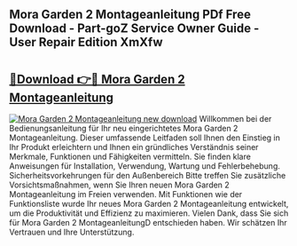 ## Mora Garden 2 Montageanleitung PDf Free Download - Part-goZ Service Owner Guide - User Repair Edition XmXfw

# <h2><a href="http://df6ah41.blite.top/?on=Mora+Garden+2+Montageanleitung">🔗Download 👉🔴 Mora Garden 2 Montageanleitung</a></h2>

[![Mora Garden 2 Montageanleitung new download](https://i.imgur.com/lujVjoI.png)](http://df6ah41.blite.top/?on=Mora+Garden+2+Montageanleitung)
Willkommen bei der Bedienungsanleitung für Ihr neu eingerichtetes Mora Garden 2 Montageanleitung. Dieser umfassende Leitfaden soll Ihnen den Einstieg in Ihr Produkt erleichtern und Ihnen ein gründliches Verständnis seiner Merkmale, Funktionen und Fähigkeiten vermitteln. Sie finden klare Anweisungen für Installation, Verwendung, Wartung und Fehlerbehebung. Sicherheitsvorkehrungen für den Außenbereich Bitte treffen Sie zusätzliche Vorsichtsmaßnahmen, wenn Sie Ihren neuen Mora Garden 2 Montageanleitung im Freien verwenden. Mit Funktionen wie der Funktionsliste wurde Ihr neues Mora Garden 2 Montageanleitung entwickelt, um die Produktivität und Effizienz zu maximieren. Vielen Dank, dass Sie sich für Mora Garden 2 MontageanleitungD entschieden haben. Wir schätzen Ihr Vertrauen und Ihre Unterstützung.
